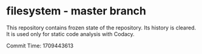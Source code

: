# filesystem - master branch

This repository contains frozen state of the repository.
Its history is cleared. It is used only for static code
analysis with Codacy.

Commit Time: 1709443613